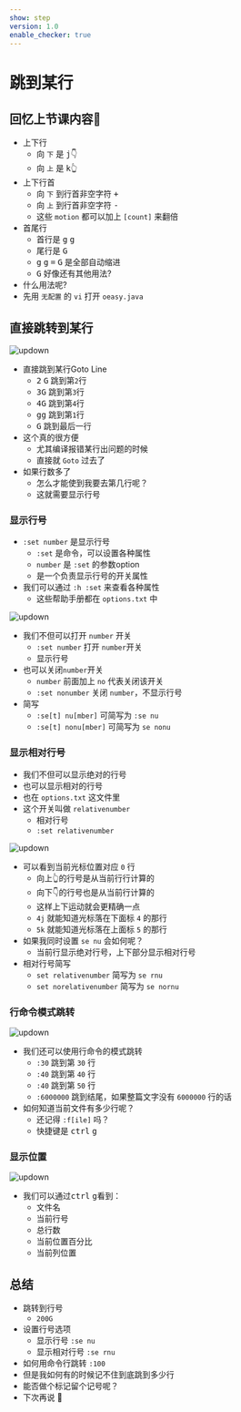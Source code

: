 ```yaml
---
show: step
version: 1.0
enable_checker: true
---
```


# 跳到某行

## 回忆上节课内容🤔

- 上下行
	- 向 `下` 是 <kbd>j</kbd>👇
	- 向 `上` 是 <kbd>k</kbd>👆
- 上下行首
	- 向 `下` 到行首非空字符 <kbd>+</kbd>
	- 向 `上` 到行首非空字符 <kbd>-</kbd>
	- 这些 `motion` 都可以加上 `[count]` 来翻倍
- 首尾行
	- 首行是 <kbd>g</kbd> <kbd>g</kbd>
	- 尾行是 <kbd>G</kbd>
	- <kbd>g</kbd> <kbd>g</kbd> <kbd>=</kbd> <kbd>G</kbd> 是全部自动缩进
	- <kbd>G</kbd> 好像还有其他用法?
- 什么用法呢?
- 先用 `无配置` 的 `vi` 打开 `oeasy.java`

## 直接跳转到某行

![updown](https://labfile.oss.aliyuncs.com/courses/2840/ggG.png)

- 直接跳到某行Goto Line
	- <kbd>2</kbd> <kbd>G</kbd> 跳到第`2`行
	- <kbd>3</kbd><kbd>G</kbd> 跳到第`3`行
	- <kbd>4</kbd><kbd>G</kbd> 跳到第`4`行
	- <kbd>g</kbd><kbd>g</kbd> 跳到第`1`行
	- <kbd>G</kbd> 跳到最后一行
- 这个真的很方便
	- 尤其编译报错某行出问题的时候
	- 直接就 `Goto` 过去了
- 如果行数多了
	- 怎么才能使到我要去第几行呢？
	- 这就需要显示行号

### 显示行号

- `:set number` 是显示行号
	- `:set` 是命令，可以设置各种属性
	- `number` 是 `:set` 的参数option
	- 是一个负责显示行号的开关属性
- 我们可以通过 `:h :set` 来查看各种属性
	- 这些帮助手册都在 `options.txt` 中

![updown](https://labfile.oss.aliyuncs.com/courses/2840/helpsetno.png)

- 我们不但可以打开 `number` 开关
	- `:set number` 打开 `number`开关
	- 显示行号
- 也可以关闭`number`开关
	- `number` 前面加上 `no` 代表关闭该开关
	- `:set nonumber` 关闭 `number`，不显示行号
- 简写
	- `:se[t] nu[mber]` 可简写为 `:se nu`
	- `:se[t] nonu[mber]` 可简写为 `se nonu`

### 显示相对行号

- 我们不但可以显示绝对的行号
- 也可以显示相对的行号
- 也在 `options.txt` 这文件里
- 这个开关叫做 `relativenumber`
	- 相对行号
	- `:set relativenumber`

![updown](https://labfile.oss.aliyuncs.com/courses/2840/relativeNumber)

- 可以看到当前光标位置对应 `0` 行
	- 向上👆的行号是从当前行行计算的
	- 向下👇的行号也是从当前行计算的
	- 这样上下运动就会更精确一点 
	- `4j` 就能知道光标落在下面标 `4` 的那行
	- `5k` 就能知道光标落在上面标 `5` 的那行
- 如果我同时设置 `se nu` 会如何呢？
	- 当前行显示绝对行号，上下部分显示相对行号
- 相对行号简写
	- `set relativenumber` 简写为 `se rnu`
	- `set norelativenumber` 简写为 `se nornu`

### 行命令模式跳转

![updown](https://labfile.oss.aliyuncs.com/courses/2840/relativeNumber)

- 我们还可以使用行命令的模式跳转
	- `:30` 跳到第 `30` 行
	- `:40` 跳到第 `40` 行
	- `:40` 跳到第 `50` 行
	- `:6000000` 跳到结尾，如果整篇文字没有 `6000000` 行的话
- 如何知道当前文件有多少行呢？
	- 还记得 `:f[ile]` 吗？
	- 快捷键是 <kbd>ctrl</kbd> <kbd>g</kbd>

### 显示位置

![updown](https://labfile.oss.aliyuncs.com/courses/2840/helpoptionnumber.png)

- 我们可以通过<kbd>ctrl</kbd> <kbd>g</kbd>看到：
  - 文件名
  - 当前行号
  - 总行数
  - 当前位置百分比
  - 当前列位置

## 总结

- 跳转到行号 
	- `200G`
- 设置行号选项
	- 显示行号 `:se nu`
	- 显示相对行号 `:se rnu`
- 如何用命令行跳转 `:100`
- 但是我如何有的时候记不住到底跳到多少行
- 能否做个标记留个记号呢？
- 下次再说 👋







